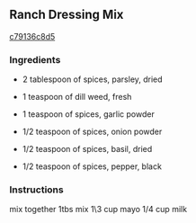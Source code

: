 ## Ranch Dressing Mix

[c79136c8d5](https://cookpad.com/us/recipes/333732-ranch-dressing-mix)

### Ingredients

 - 2 tablespoon of spices, parsley, dried

 - 1 teaspoon of dill weed, fresh

 - 1 teaspoon of spices, garlic powder

 - 1/2 teaspoon of spices, onion powder

 - 1/2 teaspoon of spices, basil, dried

 - 1/2 teaspoon of spices, pepper, black

### Instructions

mix together 1tbs mix 1\3 cup mayo 1/4 cup milk